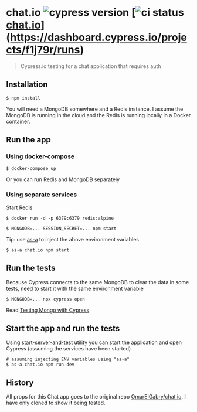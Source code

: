 # chat.io ![cypress version](https://img.shields.io/badge/cypress-8.4.1-brightgreen) [![![ci status][ci image]][ci url] [chat.io](https://img.shields.io/endpoint?url=https://dashboard.cypress.io/badge/detailed/f1j79r/main&style=flat&logo=cypress)](https://dashboard.cypress.io/projects/f1j79r/runs)
> Cypress.io testing for a chat application that requires auth

## Installation

```shell
$ npm install
```

You will need a MongoDB somewhere and a Redis instance. I assume the MongoDB is running in the cloud and the Redis is running locally in a Docker container.

## Run the app

### Using docker-compose

```shell
$ docker-compose up
```

Or you can run Redis and MongoDB separately

### Using separate services

Start Redis

```shell
$ docker run -d -p 6379:6379 redis:alpine
```

```shell
$ MONGODB=... SESSION_SECRET=... npm start
```

Tip: use [as-a](https://github.com/bahmutov/as-a) to inject the above environment variables

```shell
$ as-a chat.io npm start
```

## Run the tests

Because Cypress connects to the same MongoDB to clear the data in some tests, need to start it with the same environment variable

```shell
$ MONGODB=... npx cypress open
```

Read [Testing Mongo with Cypress](https://glebbahmutov.com/blog/testing-mongo-with-cypress/)

## Start the app and run the tests

Using [start-server-and-test](https://github.com/bahmutov/start-server-and-test) utility you can start the application and open Cypress (assuming the services have been started)

```shell
# assuming injecting ENV variables using "as-a"
$ as-a chat.io npm run dev
```

## History

All props for this Chat app goes to the original repo [OmarElGabry/chat.io](https://github.com/OmarElGabry/chat.io). I have only cloned to show it being tested.

[ci image]: https://github.com/bahmutov/chat.io/workflows/ci/badge.svg?branch=main
[ci url]: https://github.com/bahmutov/chat.io/actions
